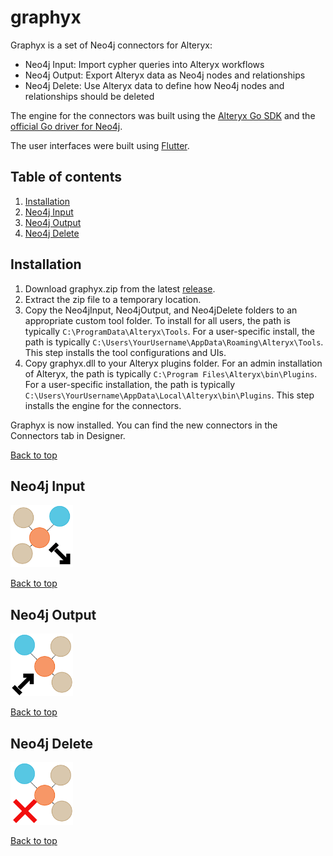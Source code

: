 # graphyx

Graphyx is a set of Neo4j connectors for Alteryx:

* Neo4j Input: Import cypher queries into Alteryx workflows
* Neo4j Output: Export Alteryx data as Neo4j nodes and relationships
* Neo4j Delete: Use Alteryx data to define how Neo4j nodes and relationships should be deleted

The engine for the connectors was built using the [Alteryx Go SDK](https://github.com/tlarsen7572/goalteryx) and the [official Go driver for Neo4j](https://github.com/neo4j/neo4j-go-driver).

The user interfaces were built using [Flutter](https://github.com/flutter/flutter).

## Table of contents

1. [Installation](#Installation)
2. [Neo4j Input](#Neo4j-Input)
3. [Neo4j Output](#Neo4j-Output)
4. [Neo4j Delete](#Neo4j-Delete)

## Installation

1. Download graphyx.zip from the latest [release](https://github.com/tlarsen7572/graphyx/releases).
2. Extract the zip file to a temporary location.
3. Copy the Neo4jInput, Neo4jOutput, and Neo4jDelete folders to an appropriate custom tool folder. To install for all users, the path is typically `C:\ProgramData\Alteryx\Tools`. For a user-specific install, the path is typically `C:\Users\YourUsername\AppData\Roaming\Alteryx\Tools`. This step installs the tool configurations and UIs.
4. Copy graphyx.dll to your Alteryx plugins folder. For an admin installation of Alteryx, the path is typically `C:\Program Files\Alteryx\bin\Plugins`. For a user-specific installation, the path is typically `C:\Users\YourUsername\AppData\Local\Alteryx\bin\Plugins`. This step installs the engine for the connectors.

Graphyx is now installed. You can find the new connectors in the Connectors tab in Designer.

[Back to top](#graphyx)

## Neo4j Input

<img src="https://github.com/tlarsen7572/graphyx/blob/main/go/input/Neo4jInput/icon.png" width="100" />

[Back to top](#graphyx)

## Neo4j Output

<img src="https://github.com/tlarsen7572/graphyx/blob/main/go/output/Neo4jOutput/icon.png" width="100" />

[Back to top](#graphyx)

## Neo4j Delete

<img src="https://github.com/tlarsen7572/graphyx/blob/main/go/delete/Neo4jDelete/icon.png" width="100" />

[Back to top](#graphyx)
